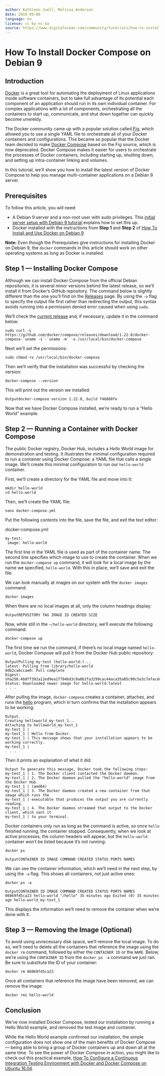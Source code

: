 ```yaml
---
author: Kathleen Juell, Melissa Anderson
date: 2018-09-06
language: en
license: cc by-nc-sa
source: https://www.digitalocean.com/community/tutorials/how-to-install-docker-compose-on-debian-9
---
```


# How To Install Docker Compose on Debian 9

## Introduction

[Docker](https://docs.docker.com/) is a great tool for automating the deployment of Linux applications inside software containers, but to take full advantage of its potential each component of an application should run in its own individual container. For complex applications with a lot of components, orchestrating all the containers to start up, communicate, and shut down together can quickly become unwieldy.

The Docker community came up with a popular solution called [Fig](http://www.fig.sh/), which allowed you to use a single YAML file to orchestrate all of your Docker containers and configurations. This became so popular that the Docker team decided to make [Docker Compose](https://docs.docker.com/compose/) based on the Fig source, which is now deprecated. Docker Compose makes it easier for users to orchestrate the processes of Docker containers, including starting up, shutting down, and setting up intra-container linking and volumes.

In this tutorial, we’ll show you how to install the latest version of Docker Compose to help you manage multi-container applications on a Debian 9 server.

## Prerequisites

To follow this article, you will need:

- A Debian 9 server and a non-root user with sudo privileges. This [initial server setup with Debian 9 tutorial](initial-server-setup-with-ubuntu-18-04) explains how to set this up.
- Docker installed with the instructions from **Step 1** and **Step 2** of [How To Install and Use Docker on Debian 9](how-to-install-and-use-docker-on-debian-9)

**Note:** Even though the Prerequisites give instructions for installing Docker on Debian 9, the `docker` commands in this article should work on other operating systems as long as Docker is installed.

## Step 1 — Installing Docker Compose

Although we can install Docker Compose from the official Debian repositories, it is several minor versions behind the latest release, so we’ll install it from Docker’s GitHub repository. The command below is slightly different than the one you’ll find on the [Releases](https://github.com/docker/compose/releases) page. By using the `-o` flag to specify the output file first rather than redirecting the output, this syntax avoids running into a permission denied error caused when using `sudo`.

We’ll check the [current release](https://github.com/docker/compose/releases) and, if necessary, update it in the command below:

    sudo curl -L https://github.com/docker/compose/releases/download/1.22.0/docker-compose-`uname -s`-`uname -m` -o /usr/local/bin/docker-compose

Next we’ll set the permissions:

    sudo chmod +x /usr/local/bin/docker-compose

Then we’ll verify that the installation was successful by checking the version:

    docker-compose --version

This will print out the version we installed:

    Outputdocker-compose version 1.22.0, build f46880fe

Now that we have Docker Compose installed, we’re ready to run a “Hello World” example.

## Step 2 — Running a Container with Docker Compose

The public Docker registry, Docker Hub, includes a _Hello World_ image for demonstration and testing. It illustrates the minimal configuration required to run a container using Docker Compose: a YAML file that calls a single image. We’ll create this minimal configuration to run our `hello-world` container.

First, we’ll create a directory for the YAML file and move into it:

    mkdir hello-world
    cd hello-world

Then, we’ll create the YAML file:

    nano docker-compose.yml

Put the following contents into the file, save the file, and exit the text editor:

docker-compose.yml

    my-test:
     image: hello-world

The first line in the YAML file is used as part of the container name. The second line specifies which image to use to create the container. When we run the `docker-compose up` command, it will look for a local image by the name we specified, `hello-world`. With this in place, we’ll save and exit the file.

We can look manually at images on our system with the `docker images` command:

    docker images

When there are no local images at all, only the column headings display:

    OutputREPOSITORY TAG IMAGE ID CREATED SIZE

Now, while still in the `~/hello-world` directory, we’ll execute the following command:

    docker-compose up

The first time we run the command, if there’s no local image named `hello-world`, Docker Compose will pull it from the Docker Hub public repository:

    OutputPulling my-test (hello-world:)...
    latest: Pulling from library/hello-world
    9db2ca6ccae0: Pull complete
    Digest: sha256:4b8ff392a12ed9ea17784bd3c9a8b1fa3299cac44aca35a85c90c5e3c7afacdc
    Status: Downloaded newer image for hello-world:latest
    . . .

After pulling the image, `docker-compose` creates a container, attaches, and runs the [hello](https://github.com/docker-library/hello-world/blob/85fd7ab65e079b08019032479a3f306964a28f4d/hello-world/Dockerfile) program, which in turn confirms that the installation appears to be working:

    Output. . .
    Creating helloworld_my-test_1...
    Attaching to helloworld_my-test_1
    my-test_1 |
    my-test_1 | Hello from Docker.
    my-test_1 | This message shows that your installation appears to be working correctly.
    my-test_1 |
    . . .

Then it prints an explanation of what it did:

    Output To generate this message, Docker took the following steps:
    my-test_1 | 1. The Docker client contacted the Docker daemon.
    my-test_1 | 2. The Docker daemon pulled the "hello-world" image from the Docker Hub.
    my-test_1 | (amd64)
    my-test_1 | 3. The Docker daemon created a new container from that image which runs the
    my-test_1 | executable that produces the output you are currently reading.
    my-test_1 | 4. The Docker daemon streamed that output to the Docker client, which sent it
    my-test_1 | to your terminal.

Docker containers only run as long as the command is active, so once `hello` finished running, the container stopped. Consequently, when we look at active processes, the column headers will appear, but the `hello-world` container won’t be listed because it’s not running:

    docker ps

    OutputCONTAINER ID IMAGE COMMAND CREATED STATUS PORTS NAMES

We can see the container information, which we’ll need in the next step, by using the `-a` flag. This shows all containers, not just active ones:

    docker ps -a

    OutputCONTAINER ID IMAGE COMMAND CREATED STATUS PORTS NAMES
    06069fd5ca23 hello-world "/hello" 35 minutes ago Exited (0) 35 minutes ago hello-world_my-test_1

This displays the information we’ll need to remove the container when we’re done with it.

## Step 3 — Removing the Image (Optional)

To avoid using unnecessary disk space, we’ll remove the local image. To do so, we’ll need to delete all the containers that reference the image using the `docker rm` command, followed by either the `CONTAINER ID` or the `NAME`. Below, we’re using the `CONTAINER ID` from the `docker ps -a` command we just ran. Be sure to substitute the ID of your container:

    docker rm 06069fd5ca23

Once all containers that reference the image have been removed, we can remove the image:

    docker rmi hello-world

## Conclusion

We’ve now installed Docker Compose, tested our installation by running a Hello World example, and removed the test image and container.

While the Hello World example confirmed our installation, the simple configuration does not show one of the main benefits of Docker Compose — being able to bring a group of Docker containers up and down all at the same time. To see the power of Docker Compose in action, you might like to check out this practical example, [How To Configure a Continuous Integration Testing Environment with Docker and Docker Compose on Ubuntu 16.04](how-to-configure-a-continuous-integration-testing-environment-with-docker-and-docker-compose-on-ubuntu-16-04).

